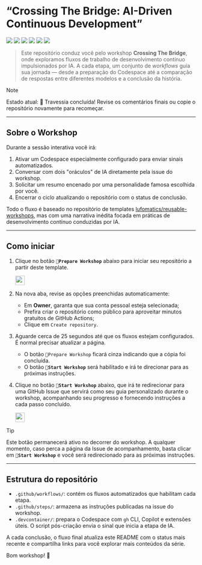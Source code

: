 # “Crossing The Bridge: AI-Driven Continuous Development”

![](https://github.com/moful-tester/workshop-crossing-the-bridgedsdsdd/actions/workflows/0-crossing-prologue.yaml/badge.svg)
![](https://github.com/moful-tester/workshop-crossing-the-bridgedsdsdd/actions/workflows/1-codespace-awakening.yaml/badge.svg)
![](https://github.com/moful-tester/workshop-crossing-the-bridgedsdsdd/actions/workflows/2-summon-first-oracle.yaml/badge.svg)
![](https://github.com/moful-tester/workshop-crossing-the-bridgedsdsdd/actions/workflows/3-call-second-oracle.yaml/badge.svg)
![](https://github.com/moful-tester/workshop-crossing-the-bridgedsdsdd/actions/workflows/4-bridge-synthesis.yaml/badge.svg)
![](https://github.com/moful-tester/workshop-crossing-the-bridgedsdsdd/actions/workflows/5-bridge-farewell.yaml/badge.svg)

> Este repositório conduz você pelo workshop **Crossing The Bridge**, onde exploramos fluxos de trabalho de desenvolvimento contínuo impulsionados por IA.
> A cada etapa, um conjunto de _workflows_ guia sua jornada — desde a preparação do Codespace até a comparação de respostas entre diferentes modelos e a conclusão da história.

> [!NOTE]
> Estado atual: <!--WORKSHOP_STATUS-->🌟 Travessia concluída! Revise os comentários finais ou copie o repositório novamente para recomeçar.<!--END_WORKSHOP_STATUS-->

---

## Sobre o Workshop

Durante a sessão interativa você irá:

1. Ativar um Codespace especialmente configurado para enviar sinais automatizados.
2. Conversar com dois "oráculos" de IA diretamente pela issue do workshop.
3. Solicitar um resumo encenado por uma personalidade famosa escolhida por você.
4. Encerrar o ciclo atualizando o repositório com o status de conclusão.

Todo o fluxo é baseado no repositório de templates [lufomatics/reusable-workshops](https://github.com/lufomatics/reusable-workshops), mas com uma narrativa inédita focada em práticas de desenvolvimento contínuo conduzidas por IA.

---

## Como iniciar

1. Clique no botão **`📠Prepare Workshop`** abaixo para iniciar seu repositório a partir deste template.

   <a id="prepare-workshop">
      <img src="https://img.shields.io/badge/📠_Prepare_Workshop-AAA" height="25pt"/>
   </a>

2. Na nova aba, revise as opções preenchidas automaticamente:

   - Em **Owner**, garanta que sua conta pessoal esteja selecionada;
   - Prefira criar o repositório como público para aproveitar minutos gratuitos de GitHub Actions;
   - Clique em `Create repository`.

3. Aguarde cerca de 25 segundos até que os fluxos estejam configurados. É normal precisar atualizar a página.

   - O botão `📠Prepare Workshop` ficará cinza indicando que a cópia foi concluída.
   - O botão **`🚀Start Workshop`** será habilitado e irá te direcionar para as próximas instruções.

4. Clique no botão **`🚀Start Workshop`** abaixo, que irá te redirecionar para uma GitHub Issue que servirá como seu guia personalizado durante o workshop, acompanhando seu progresso e fornecendo instruções a cada passo concluído.

   <a id="start-workshop" href="https://github.com/moful-tester/workshop-crossing-the-bridgedsdsdd/issues/1">
      <img src="https://img.shields.io/badge/🚀_Continue_Workshop-008000" height="25pt"/>
   </a>

> [!TIP]
> Este botão permanecerá ativo no decorrer do workshop. A qualquer momento, caso perca a página da Issue de acompanhamento, basta clicar em **`🚀Start Workshop`** e você será redirecionado para as próximas instruções.

---

## Estrutura do repositório

- `.github/workflows/`: contém os fluxos automatizados que habilitam cada etapa.
- `.github/steps/`: armazena as instruções publicadas na issue do workshop.
- `.devcontainer/`: prepara o Codespace com `gh` CLI, Copilot e extensões úteis. O script pós-criação envia o sinal que inicia a etapa de IA.

A cada conclusão, o fluxo final atualiza este README com o status mais recente e compartilha links para você explorar mais conteúdos da série.

Bom workshop! 🐬
